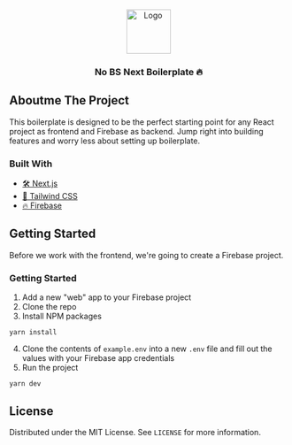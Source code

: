 <!-- PROJECT LOGO -->
<br />
<p align="center">
  <a href="https://github.com/nthnluu/no-bs-next">
    <img src="https://user-images.githubusercontent.com/25859802/96039267-3f134500-0e1d-11eb-95b0-65c82e48fe66.png" alt="Logo" height="80">
  </a>

  <h3 align="center">No BS Next Boilerplate 🔥</h3>

<!-- ABOUT THE PROJECT -->
## Aboutme The Project

This boilerplate is designed to be the perfect starting point for any React project 
as frontend and Firebase as backend. Jump right into building features and worry less about setting up boilerplate.

### Built With
* [🛠 Next.js](https://getbootstrap.com)
* [🎨 Tailwind CSS](https://jquery.com)
* [🔥 Firebase ](https://laravel.com)



<!-- GETTING STARTED -->
## Getting Started

Before we work with the frontend, we're going to create a Firebase project.

### Getting Started

1. Add a new "web" app to your Firebase project
2. Clone the repo
3. Install NPM packages
```
yarn install
```
4. Clone the contents of  `example.env` into a new `.env` file and fill out the values with your Firebase app credentials
5. Run the project
```
yarn dev
```
<!-- LICENSE -->
## License

Distributed under the MIT License. See `LICENSE` for more information.
